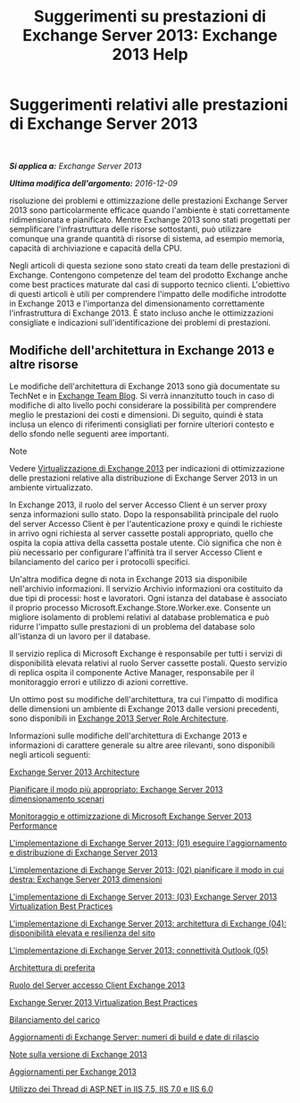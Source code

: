 ﻿---
title: 'Suggerimenti su prestazioni di Exchange Server 2013: Exchange 2013 Help'
TOCTitle: Suggerimenti relativi alle prestazioni di Exchange Server 2013
ms:assetid: 6d0aea68-10d5-4a18-b632-a814ce3daa43
ms:mtpsurl: https://technet.microsoft.com/it-it/library/Dn879084(v=EXCHG.150)
ms:contentKeyID: 63763760
ms.date: 05/22/2018
mtps_version: v=EXCHG.150
ms.translationtype: MT
---

# Suggerimenti relativi alle prestazioni di Exchange Server 2013

 

_**Si applica a:** Exchange Server 2013_

_**Ultima modifica dell'argomento:** 2016-12-09_

risoluzione dei problemi e ottimizzazione delle prestazioni Exchange Server 2013 sono particolarmente efficace quando l'ambiente è stati correttamente ridimensionata e pianificato. Mentre Exchange 2013 sono stati progettati per semplificare l'infrastruttura delle risorse sottostanti, può utilizzare comunque una grande quantità di risorse di sistema, ad esempio memoria, capacità di archiviazione e capacità della CPU.

Negli articoli di questa sezione sono stato creati da team delle prestazioni di Exchange. Contengono competenze del team del prodotto Exchange anche come best practices maturate dal casi di supporto tecnico clienti. L'obiettivo di questi articoli è utili per comprendere l'impatto delle modifiche introdotte in Exchange 2013 e l'importanza del dimensionamento correttamente l'infrastruttura di Exchange 2013. È stato incluso anche le ottimizzazioni consigliate e indicazioni sull'identificazione dei problemi di prestazioni.

## Modifiche dell'architettura in Exchange 2013 e altre risorse

Le modifiche dell'architettura di Exchange 2013 sono già documentate su TechNet e in [Exchange Team Blog](https://go.microsoft.com/fwlink/p/?linkid=35786). Si verrà innanzitutto touch in caso di modifiche di alto livello pochi considerare la possibilità per comprendere meglio le prestazioni dei costi e dimensioni. Di seguito, quindi è stata inclusa un elenco di riferimenti consigliati per fornire ulteriori contesto e dello sfondo nelle seguenti aree importanti.


> [!NOTE]
> Vedere <A href="exchange-2013-virtualization-exchange-2013-help.md">Virtualizzazione di Exchange 2013</A> per indicazioni di ottimizzazione delle prestazioni relative alla distribuzione di Exchange Server 2013 in un ambiente virtualizzato.



In Exchange 2013, il ruolo del server Accesso Client è un server proxy senza informazioni sullo stato. Dopo la responsabilità principale del ruolo del server Accesso Client è per l'autenticazione proxy e quindi le richieste in arrivo ogni richiesta al server cassette postali appropriato, quello che ospita la copia attiva della cassetta postale utente. Ciò significa che non è più necessario per configurare l'affinità tra il server Accesso Client e bilanciamento del carico per i protocolli specifici.

Un'altra modifica degne di nota in Exchange 2013 sia disponibile nell'archivio informazioni. Il servizio Archivio informazioni ora costituito da due tipi di processi: host e lavoratori. Ogni istanza del database è associato il proprio processo Microsoft.Exchange.Store.Worker.exe. Consente un migliore isolamento di problemi relativi al database problematica e può ridurre l'impatto sulle prestazioni di un problema del database solo all'istanza di un lavoro per il database.

Il servizio replica di Microsoft Exchange è responsabile per tutti i servizi di disponibilità elevata relativi al ruolo Server cassette postali. Questo servizio di replica ospita il componente Active Manager, responsabile per il monitoraggio errori e utilizzo di azioni correttive.

Un ottimo post su modifiche dell'architettura, tra cui l'impatto di modifica delle dimensioni un ambiente di Exchange 2013 dalle versioni precedenti, sono disponibili in [Exchange 2013 Server Role Architecture](https://go.microsoft.com/fwlink/p/?linkid=523735).

Informazioni sulle modifiche dell'architettura di Exchange 2013 e informazioni di carattere generale su altre aree rilevanti, sono disponibili negli articoli seguenti:

[Exchange Server 2013 Architecture](https://go.microsoft.com/fwlink/p/?linkid=523769)

[Pianificare il modo più appropriato: Exchange Server 2013 dimensionamento scenari](https://go.microsoft.com/fwlink/p/?linkid=523773)

[Monitoraggio e ottimizzazione di Microsoft Exchange Server 2013 Performance](https://go.microsoft.com/fwlink/p/?linkid=523774)

[L'implementazione di Exchange Server 2013: (01) eseguire l'aggiornamento e distribuzione di Exchange Server 2013](https://go.microsoft.com/fwlink/p/?linkid=523775)

[L'implementazione di Exchange Server 2013: (02) pianificare il modo in cui destra: Exchange Server 2013 dimensioni](https://go.microsoft.com/fwlink/p/?linkid=523776)

[L'implementazione di Exchange Server 2013: (03) Exchange Server 2013 Virtualization Best Practices](https://go.microsoft.com/fwlink/p/?linkid=523777)

[L'implementazione di Exchange Server 2013: architettura di Exchange (04): disponibilità elevata e resilienza del sito](https://go.microsoft.com/fwlink/p/?linkid=523779)

[L'implementazione di Exchange Server 2013: connettività Outlook (05)](https://go.microsoft.com/fwlink/p/?linkid=523781)

[Architettura di preferita](https://go.microsoft.com/fwlink/p/?linkid=523782)

[Ruolo del Server accesso Client Exchange 2013](https://go.microsoft.com/fwlink/p/?linkid=386373)

[Exchange Server 2013 Virtualization Best Practices](https://go.microsoft.com/fwlink/p/?linkid=523783)

[Bilanciamento del carico](load-balancing-exchange-2013-help.md)

[Aggiornamenti di Exchange Server: numeri di build e date di rilascio](https://technet.microsoft.com/it-it/library/hh135098\(v=exchg.150\))

[Note sulla versione di Exchange 2013](release-notes-for-exchange-2013-exchange-2013-help.md)

[Aggiornamenti per Exchange 2013](updates-for-exchange-2013-exchange-2013-help.md)

[Utilizzo dei Thread di ASP.NET in IIS 7.5, IIS 7.0 e IIS 6.0](https://go.microsoft.com/fwlink/p/?linkid=169626)

